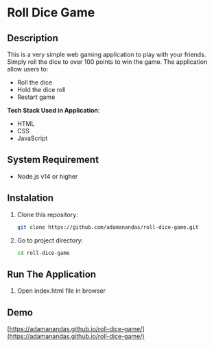 # Roll Dice Game

## Description

This is a very simple web gaming application to play with your friends. Simply roll the dice to over 100 points to win the game. The application allow users to:

- Roll the dice
- Hold the dice roll
- Restart game

**Tech Stack Used in Application**:

- HTML
- CSS
- JavaScript

## System Requirement

- Node.js v14 or higher

## Instalation

1. Clone this repository:
   ```bash
   git clone https://github.com/adamanandas/roll-dice-game.git
   ```
2. Go to project directory:
   ```bash
   cd roll-dice-game 
   ```

## Run The Application

1. Open index.html file in browser

## Demo

[https://adamanandas.github.io/roll-dice-game/](https://adamanandas.github.io/roll-dice-game/)
